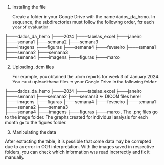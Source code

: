 1. Installing the file

    Create a folder in your Google Drive with the name dados_da_hemo. In sequence, the subdirectories must follow the following order, for each year of evaluation:

├───dados_da_hemo
	├───2024
	 ├───tabelas_excel
	 ├───janeiro
	    ├───semana1
	    ├───semana2
	    ├───semana3   
	     ├───imagens
	     ├───figuras
	    ├───semana4 
	├───fevereiro
	    ├───semana1
	    ├───semana2
	    ├───semana3  
	    ├───semana4
	      ├───imagens
	      ├───figuras
	├───marco

2. Uploading .dcm files

    For example, you obtained the .dcm reports for week 3 of January 2024. You must upload these files to your Google Drive in the following folder:

├───dados_da_hemo
	├───2024
	 ├───tabelas_excel
	 ├───janeiro
	    ├───semana1
	    ├───semana2
	    ├───semana3    <- DICOM files here!
	     ├───imagens
	     ├───figuras
	    ├───semana4 
	├───fevereiro
	    ├───semana1
	    ├───semana2
	    ├───semana3  
	    ├───semana4
	      ├───imagens
	      ├───figuras
	├───marco
  .
The .png files go to the image folder. The graphs created for individual analysis for each month go to the figures folder.


3. Manipulating the data

After extracting the table, it is possible that some data may be corrupted due to an error in OCR interpretation. With the images saved in respective folders, you can check
which information was read incorrectly and fix it manually.
